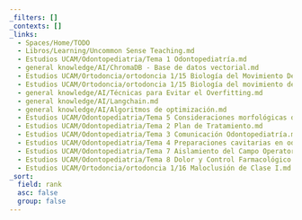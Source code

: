 ```yaml
---
_filters: []
_contexts: []
_links:
  - Spaces/Home/TODO
  - Libros/Learning/Uncommon Sense Teaching.md
  - Estudios UCAM/Odontopediatria/Tema 1 Odontopediatría.md
  - general knowledge/AI/ChromaDB - Base de datos vectorial.md
  - Estudios UCAM/Ortodoncia/ortodoncia 1/15 Biología del Movimiento Dentario.md
  - Estudios UCAM/Ortodoncia/ortodoncia 1/15 Biología del movimiento dentario.md
  - general knowledge/AI/Técnicas para Evitar el Overfitting.md
  - general knowledge/AI/Langchain.md
  - general knowledge/AI/Algoritmos de optimización.md
  - Estudios UCAM/Odontopediatria/Tema 5 Consideraciones morfológicas de la dentición temporal.md
  - Estudios UCAM/Odontopediatria/Tema 2 Plan de Tratamiento.md
  - Estudios UCAM/Odontopediatria/Tema 3 Comunicación Odontopediatría.md
  - Estudios UCAM/Odontopediatria/Tema 4 Preparaciones cavitarias en odontopediatría.md
  - Estudios UCAM/Odontopediatria/Tema 7 Aislamiento del Campo Operatorio en Odontopediatría.md
  - Estudios UCAM/Odontopediatria/Tema 8 Dolor y Control Farmacológico.md
  - Estudios UCAM/Ortodoncia/ortodoncia 1/16 Maloclusión de Clase I.md
_sort:
  field: rank
  asc: false
  group: false
---
```

